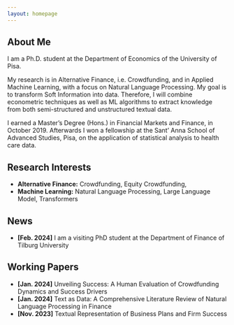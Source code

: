 ```yaml
---
layout: homepage
---
```


## About Me

I am a Ph.D. student at the Department of Economics of the University of Pisa.

My research is in Alternative Finance, i.e. Crowdfunding, and in  Applied Machine Learning, with a focus on Natural Language Processing.
My goal is to transform Soft Information into data.
Therefore, I will combine econometric techniques as well as ML algorithms to extract knowledge from both semi-structured and unstructured textual data.


I earned a Master’s Degree (Hons.) in Financial Markets and Finance, in October 2019.
Afterwards I won a fellowship at the Sant’ Anna School of Advanced Studies, Pisa, on the application of statistical analysis to health care data.

## Research Interests

- **Alternative Finance:** Crowdfunding, Equity Crowdfunding, 
- **Machine Learning:** Natural Language Processing, Large Language Model, Transformers

## News

- **[Feb. 2024]** I am a visiting PhD student at the Department of Finance of Tilburg University  
 

## Working Papers
- **[Jan. 2024]** Unveiling Success: A Human Evaluation of Crowdfunding Dynamics and Success Drivers
- **[Jan. 2024]** Text as Data: A Comprehensive Literature Review of Natural Language Processing in Finance  
- **[Nov. 2023]** Textual Representation of Business Plans and Firm Success


